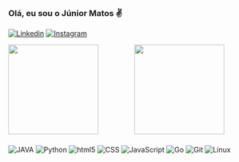 ### Olá, eu sou o Júnior Matos ✌️

[![Linkedin](https://img.shields.io/badge/LinkedIn-0077B5?style=for-the-badge&logo=linkedin&logoColor=white)](https://www.linkedin.com/in/junior-matos-59a65a1b9/)
[![Instagram](https://img.shields.io/badge/Instagram-E4405F?style=for-the-badge&logo=instagram&logoColor=white)](https://www.instagram.com/juniorrmatoss/)

<div style="display: flex; align-items: flex-start;">
    <div style="flex: 1;">
        <img height="180em" src="https://github-readme-stats.vercel.app/api?username=juniormatoss&show_icons=true&theme=dracula"/>
    </div>
    <div style="flex: 1;">
        <img height="180em" src="https://github-readme-stats.vercel.app/api/top-langs/?username=juniormatoss&layout=compact&langs_count=6&theme=great-gatsby"/>
    </div>
</div>

<div style="display: inline_block; margin-top: 20px;">
    <img align="center" alt="JAVA" src="https://img.shields.io/badge/Java-ED8B00?style=for-the-badge&logo=openjdk&logoColor=white"/>
    <img align="center" alt="Python" src="https://img.shields.io/badge/Python-3776AB?style=for-the-badge&logo=python&logoColor=white"/>
    <img align="center" alt="html5" src="https://img.shields.io/badge/HTML-239120?style=for-the-badge&logo=html5&logoColor=white"/>
    <img align="center" alt="CSS" src="https://img.shields.io/badge/CSS-239120?style=for-the-badge&logo=css3&logoColor=white"/>
    <img align="center" alt="JavaScript" src="https://img.shields.io/badge/JavaScript-F7DF1E?style=for-the-badge&logo=javascript&logoColor=black"/>
    <img align="center" alt="Go" src="https://img.shields.io/badge/Go-00ADD8?style=for-the-badge&logo=go&logoColor=white"/>
    <img align="center" alt="Git" src="https://img.shields.io/badge/Git-F05032?style=for-the-badge&logo=git&logoColor=white"/>
    <img align="center" alt="Linux" src="https://img.shields.io/badge/Linux-000000?style=for-the-badge&logo=linux&logoColor=white"/>
    
</div>
